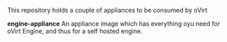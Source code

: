 This repository holds a couple of appliances to be consumed by oVirt

**engine-appliance** An appliance image which has everything oyu need for
oVirt Engine, and thus for a self hosted engine.

